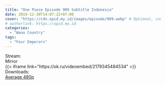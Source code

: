 ```yaml
---
title: "One Piece Episode 909 Subtitle Indonesia"
date: 2019-12-30T14:07:22+07:00
cover: "https://cdn.opid.my.id/images/episode/909.webp" # Optional, cover
# authorlink: https://opid.my.id
categories:
  - "Wano Country"
tags:
  - "Four Emperors"
---
```

<div class="ui menu violet borderless inverted">
  <div class="header item active">
        Stream:
    </div>
  <a class="active item" data-tab="mirror">
    <i class="odnoklassniki icon"></i> Mirror
  </a>
</div>
<div class="ui bottom attached tab segment active" style="border:0 !important;" data-tab="mirror">
{{< iframe link="https://ok.ru/videoembed/2179345484534" >}}
</div>
<div class="ui menu violet borderless inverted">
  <div class="header item active">
        Downloads:
    </div>
  <a class="item nounderline" href="https://ouo.io/IhH3Yc" target="_blank" rel="dofollow"><i class="google drive icon"></i>
    Average 480p</a>
</div>